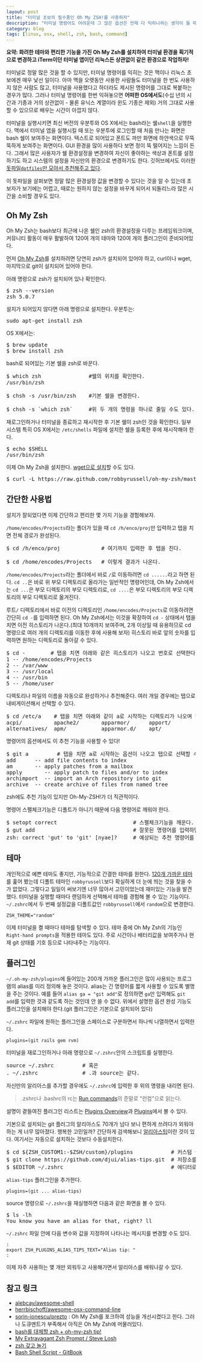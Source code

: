 ```yaml
---
layout: post
title: "터미널 초보의 필수품인 Oh My ZSH!를 사용하자"
description: "터미널 명령어도 어려운데 그 많은 옵션은 언제 다 익히나하는 생각이 들 때 선택한 Oh My ZSH!를 설치하고 플러그인과 테마의 사용법을 알아보자"
category: blog
tags: [linux, osx, shell, zsh, bash, command]
---
```


**요약: 화려한 테마와 편리한 기능을 가진 Oh My Zsh를 설치하여 터미널 환경을 획기적으로 변경하고 iTerm이던 터미널 앱이던 리눅스든 상관없이 같은 환경으로 작업하자!**

터미널로 정말 많은 것을 할 수 있지만, 터미널 명령어를 익히는 것은 맥이나 리눅스 초보에겐 매우 낯선 일이다. 아마 맥을 오랫동안 사용한 사람들도 터미널을 한 번도 사용하지 않은 사람도 많고, 터미널을 사용했다고 하더라도 제시된 명령어를 그대로 복붙하는 경우가 많다. 그러나 터미널 명령어를 한번 익혀놓으면 **어떠한 OS에서도**(수십 년의 시간과 기종과 거의 상관없이 - 물론 유닉스 계열이라 윈도 기종은 제외) 거의 그대로 사용할 수 있으므로 배우는 시간이 아깝지 않다.

터미널을 실행시키면 최신 버전의 우분투와 OS X에서는 bash라는 쉘`shell`을 실행한다. 맥에서 터미널 앱을 실행시킬 때 또는 우분투에 로그인할 때 처음 만나는 화면은 bash 쉘이 보여주는 화면이다. 텍스트로 되어있고 폰트도 까만 화면에 하얀색으로 무뚝뚝하게 보여주는 화면이다. GUI 환경을 많이 사용하다 보면 정이 뚝 떨어지는 느낌이 든다. 그래서 많은 사용자가 쉘 환경설정을 변경하여 자신이 좋아하는 색상과 폰트를 설정하기도 하고 시스템의 설정을 자신만의 환경으로 변경하기도 한다. 깃허브에서도 이러한 [돗파일`dotfiles`만 모아서 추천해주고 있다](https://dotfiles.github.io/).

이 돗파일을 살펴보면 정말 많은 환경설정 값을 변경할 수 있다는 것을 알 수 있는데 초보자가 보기에는 어렵고, 때로는 원하지 않는 설정을 바꾸게 되어서 되돌리느라 많은 시간을 소비할 경우도 있다.

## Oh My Zsh

Oh My Zsh는 bash보다 최근에 나온 쉘인 zsh의 환경설정을 다루는 프레임워크이며, 커뮤니티 활동이 매우 활발하여 120여 개의 테마와 120여 개의 플러그인이 준비되어있다.

먼저 [Oh My Zsh](http://ohmyz.sh/)를 설치하려면 당연히 zsh가 설치되어 있어야 하고, curl이나 wget, 마지막으로 git이 설치되어 있어야 한다.

아래 명령으로 zsh가 설치되어 있나 확인한다.

<pre class="terminal">
$ zsh --version
zsh 5.0.7
</pre>

설치가 되어있지 않다면 아래 명령으로 설치한다. 우분투는:

<pre class="terminal">
sudo apt-get install zsh
</pre>

OS X에서는:

<pre class="terminal">
$ brew update
$ brew install zsh
</pre>

bash로 되어있는 기본 쉘을 zsh로 바꾼다.

<pre class="terminal">
$ which zsh               #쉘의 위치를 확인한다.
/usr/bin/zsh

$ chsh -s /usr/bin/zsh    #기본 쉘을 변경한다.

$ chsh -s `which zsh`     #위 두 개의 명령을 하나로 줄일 수도 있다.
</pre>

재로그인하거나 터미널을 종료하고 재시작한 후 기본 쉘이 zsh인 것을 확인한다. 일부 시스템 특히 OS X에서는 `/etc/shells` 파일에 설치한 쉘을 등록한 후에 재시작해야 한다.

<pre class="terminal">
$ echo $SHELL
/usr/bin/zsh
</pre>

이제 Oh My Zsh을 설치한다. [wget으로 설치](http://ohmyz.sh/)할 수도 있다.

<pre class="terminal">
$ curl -L https://raw.github.com/robbyrussell/oh-my-zsh/master/tools/install.sh | sh
</pre>

## 간단한 사용법

설치가 잘되었다면 이제 간단하고 편리한 몇 가지 기능을 경험해보자.

`/home/encodes/Projects`라는 폴더가 있을 때 `cd /h/enco/proj`만 입력하고 탭을 치면 전체 경로가 완성된다.

<pre class="terminal">
$ cd /h/enco/proj             # 여기까지 입력한 후 탭을 친다.

$ cd /home/encodes/Projects   # 이렇게 결과가 나온다.
</pre>

`/home/encodes/Projects`라는 폴더에서 바로 `/`로 이동하려면 `cd ......`라고 하면 된다. `cd ..`은 바로 위 부모 디렉토리로 올라가는 일반적인 명령어인데, Oh My Zsh에서는 `cd ...`은 부모 디렉토리의 부모 디렉토리로, `cd ....`은 부모 디렉토리의 부모 디렉토리의 부모 디렉토리로 옮겨진다.

루트`/` 디렉토리에서 바로 이전의 디렉토리인 `/home/encodes/Projects`로 이동하려면 간단히 `cd -`를 입력하면 된다. Oh My Zsh에서는 이것을 확장하여 `cd -` 상태에서 탭을 치면 이전 히스토리가 나온다.(최대 10개까지 보여주며, 2개 이상일 때 유용하므로 cd 명령으로 여러 개의 디렉토리를 이동한 후에 사용해 보자) 히스토리 바로 앞의 숫자를 입력하면 원하는 디렉토리로 돌아갈 수 있다. 

<pre class="terminal">
$ cd -        # 탭을 치면 아래와 같은 히스토리가 나오고 번호로 선택한다.
1 -- /home/encodes/Projects
2 -- /var/www
3 -- /usr/local
4 -- /usr/bin
5 -- /home/user
</pre>


디렉토리나 파일의 이름을 자동으로 완성하거나 추천해준다. 여러 개일 경우에는 탭으로 내비게이션해서 선택할 수 있다.

<pre class="terminal">
$ cd /etc/a    # 탭을 치면 아래와 같이 a로 시작하는 디렉토리가 나오며 탭으로 선택할 수 있다.
acpi/          apache2/       apparmor/      apport/        at-spi2/
alternatives/  apm/           apparmor.d/    apt/
</pre> 

명령어의 옵션에서도 이 추천 기능을 사용할 수 있다!

<pre class="terminal">
$ git a         # 탭을 치면 a로 시작하는 옵션이 나오고 탭으로 선택할 수 있다.
add      -- add file contents to index
am       -- apply patches from a mailbox
apply       -- apply patch to files and/or to index
archimport  -- import an Arch repository into git
archive  -- create archive of files from named tree
</pre>

zsh에도 추천 기능이 있지만 Oh-My-ZSH!가 더 직관적이다.

명령어 스펠체크기능은 디폴트가 아니기 때문에 다음 명령어로 깨워야 한다.

<pre class="terminal">
$ setopt correct                        # 스펠체크기능을 깨운다.
$ gut add                               # 잘못된 명령어를 입력하면
zsh: correct 'gut' to 'git' [nyae]?     # 예상되는 추천 명령어를 제시한다.
</pre>

## 테마

개인적으로 예쁜 테마도 좋지만, 기능적으로 간결한 테마를 원한다. [120개 가까운 테마](https://github.com/robbyrussell/oh-my-zsh/wiki/Themes)를 훑어 봤는데 디폴트 테마인 `robbyrussell`보다 확실하게 더 눈에 띄는 것을 찾을 수가 없었다. 그렇다고 일일이 써보기엔 너무 많아서 고민이었는데 재미있는 기능을 발견했다. 터미널을 실행할 때마다 랜덤하게 선택해서 테마를 경험해 볼 수 있는 기능이다. `~/.zshrc`에서 두 번째 설정값을 디폴트값인 `robbyrussell`에서 `random`으로 변경한다.

```
ZSH_THEME="random"
```

이제 터미널을 켤 때마다 테마를 탐색할 수 있다. 테마 중에 Oh My Zsh의 기능인 `Right-hand prompts`을 적용한 테마도 있다. 주로 시간이나 배터리값을 보여주거나 현재 git 상태를 기호 등으로 나타내주는 기능이다.

## 플러그인

`~/.oh-my-zsh/plugins`에 들어있는 200개 가까운 플러그인은 많이 사용되는 프로그램의 alias를 미리 정의해 놓은 것이다. alias는 긴 명령어를 짧게 사용할 수 있도록 별명을 주는 것이다. 예를 들어 `alias ga = "git add"`로 정의하면 `ga`만 입력해도 `git add`를 입력한 것과 같도록 하는 것인데 안 쓸 수 없다. 위에서 설명한 옵션 완성 기능도 플러그인을 설치해야 한다.(git 플러그인은 기본으로 설치되어 있다)

`~/.zshrc` 파일에 원하는 플러그인을 스페이스로 구분하면서 하나씩 나열하면서 입력한다.

```
plugins=(git rails gem rvm)
```

터미널을 재로그인하거나 아래 명령으로 `~/.zshrc`안의 스크립트를 실행한다.

<pre class="terminal">
source ~/.zshrc         # 혹은
. ~/.zshrc              # .과 source는 같다.
</pre>

자신만의 알리아스를 추가할 경우에도 `~/.zshrc`에 입력한 후 위의 명령을 내리면 된다.

> .zshrc나 .bashrc의 rc는 [Run commands](https://en.wikipedia.org/wiki/Run_commands)의 준말로 "런컴"으로 읽는다.

설명이 곁들여진 플러그인 리스트는 [Plugins Overview](https://github.com/robbyrussell/oh-my-zsh/wiki/Plugins-Overview)과 [Plugins](https://github.com/robbyrussell/oh-my-zsh/wiki/Plugins)에서 볼 수 있다.

기본으로 설치되는 git 플러그의 알리아스도 70개가 넘다 보니 편하게 쓰려다가 외워야 하는 게 너무 많아졌다. 행복한 고민일까? 간단하게 검색해보니 [알리아스팁](https://github.com/djui/alias-tips)이란 것이 있다. 여기서는 자동으로 설치하는 것보다 수동설치한다.

<pre class="terminal">
$ cd ${ZSH_CUSTOM1:-$ZSH/custom}/plugins            # 커스텀 플러그인 폴더로 이동
$ git clone https://github.com/djui/alias-tips.git  # 저장소를 로컬로 복사
$ $EDITOR ~/.zshrc                                  # 에디터로 파일을 에디터로 불러들임
</pre>

`alias-tips` 플러그인을 추가한다.

```
plugins=(git ... alias-tips)
```

source 명령으로 `~/.zshrc`을 재실행하면 다음과 같은 화면을 볼 수 있다.

<pre class="terminal">
$ ls -lh
You know you have an alias for that, right? ll
</pre>

`~/.zshrc` 파일 안에 다음 변수와 값을 지정하여 나타나는 메시지를 변경할 수도 있다.

```
:
export ZSH_PLUGINS_ALIAS_TIPS_TEXT="Alias tip: "
:
```

이제 자주 사용하는 몇 개만 외워두고 사용해가면서 알리아스를 배워나갈 수 있다.

## 참고 링크

* [alebcay/awesome-shell](https://github.com/alebcay/awesome-shell#zsh)
* [herrbischoff/awesome-osx-command-line](https://github.com/herrbischoff/awesome-osx-command-line)
* [sorin-ionescu/prezto](https://github.com/sorin-ionescu/prezto) : Oh My Zsh를 포크하여 성능을 개선시켰다고 한다. 그러나 도큐멘트가 부족해서 아직은 Oh My Zsh에 머물러있다.
* [bash를 대체할 zsh + oh-my-zsh tip!](http://subicura.com/zsh-oh-my-zsh-tip/)
* [My Extravagant Zsh Prompt / Steve Losh](http://stevelosh.com/blog/2010/02/my-extravagant-zsh-prompt/)
* [zsh 갖고 놀기](http://coding-korea.blogspot.kr/2012/09/zsh.html)
* [Bash Shell Script - GitBook](https://www.gitbook.com/book/mug896/shell-script/details)


